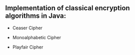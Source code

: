 ## Implementation of classical encryption algorithms in Java:

* Ceaser Cipher 

* Monoalphabetic Cipher

* Playfair Cipher
